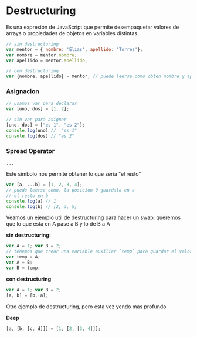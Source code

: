 # Destructuring

Es una expresión de JavaScript que permite desempaquetar valores de arrays o propiedades de objetos en variables distintas.

```javascript
// sin destructuring
var mentor = { nombre: 'Elias', apellido: 'Torres'};
var nombre = mentor.nombre;
var apellido = mentor.apellido;

// con destructuring
var {nombre, apellido} = mentor; // puede leerse como obten nombre y apellido de mentor.

```
### Asignacion
``` javascript
// usamos var para declarar
var [uno, dos] = [1, 2];

// sin var para asignar
[uno, dos] = ["es 1", "es 2"];
console.log(uno) //  "es 1"
console.log(dos) // "es 2"
```

### Spread Operator
`...`

Este simbolo nos permite obtener lo que seria "el resto"

```javascript
var [a, ...b] = [1, 2, 3, 4];
// puede leerse como, la posicion 0 guardala en a
// el resto en b
console.log(a) // 1
console.log(b) // [2, 3, 5]
```

Veamos un ejemplo util de destructuring para hacer un swap:
queremos que lo que esta en A pase a B y lo de B a A

**sin destructuring:**
```javascript
var A = 1; var B = 2;
// tenemos que crear una variable auxiliar `temp` para guardar el valor de A, para luego asignarlo a B
var temp = A;
var A = B;
var B = temp;
```

**con destructuring**
```javascript
var A = 1; var B = 2;
[a, b] = [b, a];
```

Otro ejemplo de destructuring, pero esta vez yendo mas profundo

**Deep**
```javascript
[a, [b, [c, d]]] = [1, [2, [3, 4]]];
```


